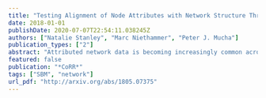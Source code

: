 ```yaml
---
title: "Testing Alignment of Node Attributes with Network Structure Through Label Propagation"
date: 2018-01-01
publishDate: 2020-07-07T22:54:11.038245Z
authors: ["Natalie Stanley", "Marc Niethammer", "Peter J. Mucha"]
publication_types: ["2"]
abstract: "Attributed network data is becoming increasingly common across fields, as we are often equipped with information about nodes in addition to their pairwise connectivity patterns. This extra information can manifest as a classification, or as a multidimensional vector of features. Recently developed methods that seek to extend community detection approaches to attributed networks have explored how to most effectively combine connectivity and attribute information to identify quality communities. These methods often rely on some assumption of the dependency relationships between attributes and connectivity. In this work, we seek to develop a statistical test to assess whether node attributes align with network connectivity. The objective is to quantitatively evaluate whether nodes with similar connectivity patterns also have similar attributes. To address this problem, we use a node sampling and label propagation approach. We apply our method to several synthetic examples that explore how network structure and attribute characteristics affect the empirical p-value computed by our method. Finally, we apply the test to a network generated from a single cell mass cytometry (CyTOF) dataset and show that our test can identify markers associated with distinct sub populations of single cells."
featured: false
publication: "*CoRR*"
tags: ["SBM", "network"]
url_pdf: "http://arxiv.org/abs/1805.07375"
---
```


